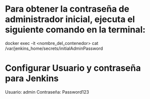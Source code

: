 # Para obtener la contraseña de administrador inicial, ejecuta el siguiente comando en la terminal:

docker exec -it <nombre_del_contenedor> cat /var/jenkins_home/secrets/initialAdminPassword

# Configurar Usuario y contraseña para Jenkins

Usuario: admin
Contraseña: Password123
 